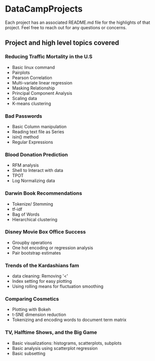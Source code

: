# DataCampProjects
Each project has an associated README.md file for the highlights of that project.
Feel free to reach out for any questions or concerns.
## Project and high level topics covered
### Reducing Traffic Mortality in the U.S
* Basic linux command
* Pairplots
* Pearson Correlation
* Multi-variate linear regression
* Masking Relationship
* Principal Component Analysis
* Scaling data
* K-means clustering


### Bad Passwords
* Basic Column manipulation
* Reading text file as Series
* isin() method
* Regular Expressions


### Blood Donation Prediction
* RFM analysis
* Shell to Interact with data
* TPOT
* Log Normalizing data

### Darwin Book Recommendations
* Tokenize/ Stemming
* tf-idf
* Bag of Words
* Hierarchical clustering

### Disney Movie Box Office Success
* Groupby operations
* One hot encoding or regression analysis
* Pair bootstrap estimates

### Trends of the Kardashians fam
* data cleaning: Removing '<'
* Index setting for easy plotting
* Using rolling means for fluctuation smoothing

### Comparing Cosmetics
* Plotting with Bokeh
* t-SNE dimension reduction
* Tokenizing and encoding words to document term matrix

### TV, Halftime Shows, and the Big Game
* Basic visualizations: histograms, scatterplots, subplots
* Basic analysis using scatterplot regression
* Basic subsetting
